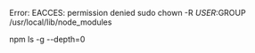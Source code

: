 Error: EACCES: permission denied
sudo chown -R $USER:$GROUP /usr/local/lib/node_modules




 npm ls -g --depth=0
